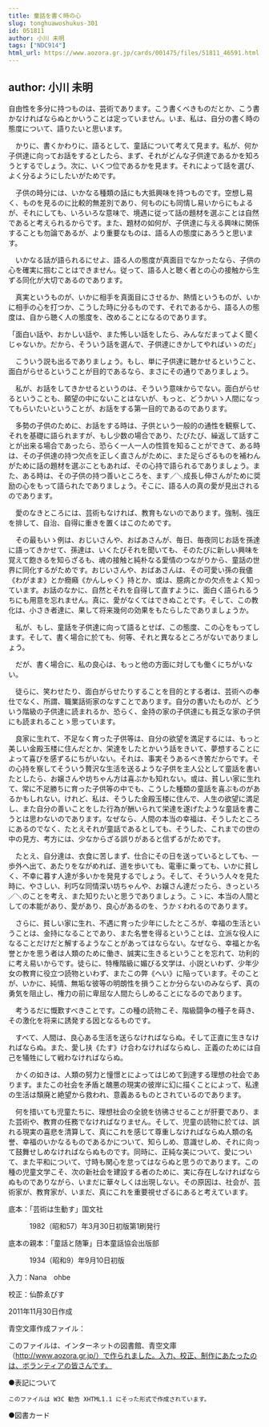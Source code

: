 ```yaml
---
title: 童話を書く時の心
slug: tonghuawoshukus-301
id: 051811
author: 小川 未明
tags: ["NDC914"]
html_url: https://www.aozora.gr.jp/cards/001475/files/51811_46591.html
---
```


## author: 小川 未明

自由性を多分に持つものは、芸術であります。こう書くべきものだとか、こう書かなければならぬとかいうことは定っていません。いま、私は、自分の書く時の態度について、語りたいと思います。

　かりに、書くかわりに、語るとして、童話について考えて見ます。私が、何か子供達に向ってお話をするとしたら、まず、それがどんな子供達であるかを知ろうとするでしょう。次に、いくつ位であるかを見ます。それによって話を選び、よく分るようにしたいがためです。

　子供の時分には、いかなる種類の話にも大抵興味を持つものです。空想し易く、ものを見るのに比較的無差別であり、何ものにも同情し易いからにもよるが、それにしても、いろいろな意味で、境遇に従って話の題材を選ぶことは自然であると考えられるからです。また、題材の如何が、子供達に与える興味に関係することも勿論であるが、より重要なものは、語る人の態度にあろうと思います。

　いかなる話が語られるにせよ、語る人の態度が真面目でなかったなら、子供の心を確実に掴むことはできません。従って、語る人と聴く者との心の接触から生ずる同化が大切であるのであります。

　真実というものが、いかに相手を真面目にさせるか、熱情というものが、いかに相手の心を打つか、こうした時に分るものです、それであるから、語る人の態度は、自から聴く人の態度を、改めることになるのであります。

「面白い話や、おかしい話や、また怖しい話をしたら、みんなだまってよく聞くじゃないか。だから、そういう話を選んで、子供達にきかしてやればいゝのだ」

　こういう説も出るでありましょう。もし、単に子供達に聴かせるということ、面白がらせるということが目的であるなら、まさにその通りでありましょう。

　私が、お話をしてきかせるというのは、そういう意味からでない。面白がらせるということも、願望の中にないことはないが、もっと、どうかいゝ人間になってもらいたいということが、お話をする第一目的であるのであります。

　多勢の子供のために、お話をする時は、子供という一般的の通性を観察して、それを基礎に語られますが、もし少数の場合であり、たびたび、繰返して話すことが出来る場合であったら、恐らく一人一人の性質を知ることができて、ある時は、その子供達の持つ欠点を正しく直さんがために、また足らざるものを補わんがために話の題材を選ぶこともあれば、その心持で語られるでありましょう。また、ある時は、その子供の持つ善いところを、ます／＼成長し伸さんがために奨励の心をもって語られたでありましょう。そこに、語る人の真の愛が見出されるのであります。

　愛のなきところには、芸術もなければ、教育もないのであります。強制、強圧を排して、自治、自得に重きを置くはこのためです。

　その最もいゝ例は、おじいさんや、おばあさんが、毎日、毎夜同じお話を孫達に語ってきかせて、孫達は、いくたびそれを聞いても、そのたびに新しい興味を覚えて飽きるを知らざるも、魂の接触と純朴なる愛情のつながりから、童話の世界に同化するがためです。おじいさんや、おばあさんは、その可愛い孫の我儘《わがまま》とか癇癪《かんしゃく》持とか、或は、臆病とかの欠点をよく知っています。お話のなかに、自然とそれを自得して直すように、面白く語られるうちにも用意を忘れません。真に、愛がなくてはできぬことです。そして、この教化は、小さき者達に、果して将来幾何の効果をもたらしたでありましょうか。

　私が、もし、童話を子供達に向って語るとせば、この態度、この心をもってします。そして、書く場合に於ても、何等、それと異なるところがないでありましょう。

　だが、書く場合に、私の良心は、もっと他の方面に対しても働くにちがいない。

　徒らに、笑わせたり、面白がらせたりすることを目的とする者は、芸術への奉仕でなく、所謂、職業話術家のなすことであります。自分の書いたものが、どういう階級の子供達に読まれるか、恐らく、金持の家の子供達にも貧乏な家の子供にも読まれることゝ思っています。

　良家に生れて、不足なく育った子供等は、自分の欲望を満足するには、もっと美しい金殿玉楼に住んだとか、栄達をしたとかいう話をきいて、夢想することによって喜びを感ずるにちがいない。それは、事実そうあるべき筈だからです。その心持を察してそういう贅沢な生活を送るような子供を主人公として童話を書いたとしたら、お嬢さんや坊ちゃん方は喜ぶかも知れない。或は、貧しい家に生れて、常に不足勝ちに育った子供等の中でも、こうした種類の童話を喜ぶものがあるかもしれない。けれど、私は、そうした金殿玉楼に住んで、人生の欲望に満足し、また自分の善いことをした行為が酬いられて栄達を遂げたような童話を書こうとは思わないのであります。なぜなら、人間の本当の幸福は、そうしたところにあるのでなく、たとえそれが童話であるとしても、そうした、これまでの世の中の見方、考方には、少なからざる誤りがあると信ずるがためです。

　たとえ、自分達は、衣食に苦しまず、仕合にその日を送っているとしても、一歩外へ出て、あたりをながめれば、道を歩いても、電車に乗っても、いかに貧しく、不幸に暮す人達が多いかを発見するでしょう。そして、そういう人々を見た時に、やさしい、利巧な同情深い坊ちゃんや、お嬢さん達だったら、きっといろ／＼のことを考え、また知りたいと思うでありましょう。こゝに、本当の人間としての本能があり、愛があり、良心があるのを、うかゞわれるのであります。

　さらに、貧しい家に生れ、不遇に育った少年にしたところが、幸福の生活ということは、金持になることであり、また名誉を得るということは、立派な役人になることだけだと解するようなことがあってはならない。なぜなら、幸福とか名誉とかを思う者は人類のために働き、誠実に生きるということを忘れて、功利的に考え易いからです。徒らに、特権階級に媚びる文学は、小説といわず、少年少女の教育に役立つ読物といわず、またこの弊《へい》に陥っています。そのことが、いかに、純情、無垢な彼等の明朗性を損うことか分らないのみならず、真の勇気を阻止し、権力の前に卑屈な人間たらしめることになるのであります。

　考うるだに慨歎すべきことです。この種の読物こそ、階級闘争の種子を蒔き、その激化を将来に誘発する因となるものです。

　すべて、人間は、良心ある生活を送らなければならぬ。そして正直に生きなければならぬ。また、愛し扶《たす》け合わなければならぬし、正義のためには自己を犠牲にして戦わなければならぬ。

　かくの如きは、人類の努力と憧憬とによってはじめて到達する理想の社会であります。またこの社会を矛盾と醜悪の現実の彼岸に幻に描くことによって、私達の生活は頽廃と絶望から救われ、意義あるものとされているのであります。

　何を措いても児童たちに、理想社会の全貌を彷彿させることが肝要であり、また芸術や、教育の任務でなければなりません。そして、児童の読物に於ては、誤れる現実の喜悲を清算して、真にこれを感じて尊重しなければならぬ人類の名誉、幸福のいかなるものであるかについて、知らしめ、意識せしめ、それに向って鼓舞せしめなければならぬものです。同時に、正純な美について、愛について、また平和について、寸時も関心を怠ってはならぬと思うのであります。この種の児童文学こそ、次の新社会を建設する者のために、実に存在しなければならぬものでありながら、いまだに華々しくは出現しない。その原因は、社会が、芸術家が、教育家が、いまだ、真にこれを重要視せざるにあると考えています。













底本：「芸術は生動す」国文社

　　　1982（昭和57）年3月30日初版第1刷発行

底本の親本：「童話と随筆」日本童話協会出版部

　　　1934（昭和9）年9月10日初版

入力：Nana　ohbe

校正：仙酔ゑびす

2011年11月30日作成

青空文庫作成ファイル：

このファイルは、インターネットの図書館、青空文庫（http://www.aozora.gr.jp/）で作られました。入力、校正、制作にあたったのは、ボランティアの皆さんです。











●表記について


	このファイルは W3C 勧告 XHTML1.1 にそった形式で作成されています。







●図書カード